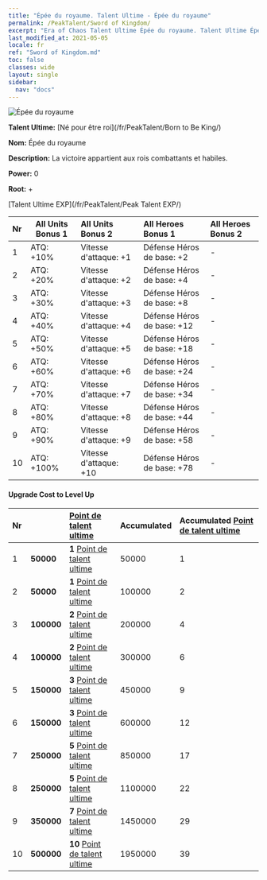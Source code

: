 ```yaml
---
title: "Épée du royaume. Talent Ultime - Épée du royaume"
permalink: /PeakTalent/Sword of Kingdom/
excerpt: "Era of Chaos Talent Ultime Épée du royaume. Talent Ultime Épée du royaume. Épée du royaume"
last_modified_at: 2021-05-05
locale: fr
ref: "Sword of Kingdom.md"
toc: false
classes: wide
layout: single
sidebar:
  nav: "docs"
---
```


  ![Épée du royaume](/images/pt/talent_4401.png)

  **Talent Ultime:** [Né pour être roi](/fr/PeakTalent/Born to Be King/)

  **Nom:** Épée du royaume

  **Description:** La victoire appartient aux rois combattants et habiles.

  **Power:** 0

  **Root:** +

  [Talent Ultime EXP](/fr/PeakTalent/Peak Talent EXP/)

  | Nr | All Units Bonus 1 | All Units Bonus 2 | All Heroes Bonus 1 | All Heroes Bonus 2 |
  |:---|--------------|:-------------|:-------------|:-------------|
  | 1 | ATQ: +10% | Vitesse d'attaque: +1 | Défense Héros de base: +2 | - |
  | 2 | ATQ: +20% | Vitesse d'attaque: +2 | Défense Héros de base: +4 | - |
  | 3 | ATQ: +30% | Vitesse d'attaque: +3 | Défense Héros de base: +8 | - |
  | 4 | ATQ: +40% | Vitesse d'attaque: +4 | Défense Héros de base: +12 | - |
  | 5 | ATQ: +50% | Vitesse d'attaque: +5 | Défense Héros de base: +18 | - |
  | 6 | ATQ: +60% | Vitesse d'attaque: +6 | Défense Héros de base: +24 | - |
  | 7 | ATQ: +70% | Vitesse d'attaque: +7 | Défense Héros de base: +34 | - |
  | 8 | ATQ: +80% | Vitesse d'attaque: +8 | Défense Héros de base: +44 | - |
  | 9 | ATQ: +90% | Vitesse d'attaque: +9 | Défense Héros de base: +58 | - |
  | 10 | ATQ: +100% | Vitesse d'attaque: +10 | Défense Héros de base: +78 | - |


#### Upgrade Cost to Level Up

  | Nr | <i class="fas fa-coins"/> | [Point de talent ultime](/ItemsFR/con_934/) | Accumulated <i class="fas fa-coins"/> | Accumulated [Point de talent ultime](/ItemsFR/con_934/) |
  |:---|--------------|:-------------|:-------------|:-------------|
  | 1 | **50000** | **1** [Point de talent ultime](/ItemsFR/con_934/) | 50000 | 1 |
  | 2 | **50000** | **1** [Point de talent ultime](/ItemsFR/con_934/) | 100000 | 2 |
  | 3 | **100000** | **2** [Point de talent ultime](/ItemsFR/con_934/) | 200000 | 4 |
  | 4 | **100000** | **2** [Point de talent ultime](/ItemsFR/con_934/) | 300000 | 6 |
  | 5 | **150000** | **3** [Point de talent ultime](/ItemsFR/con_934/) | 450000 | 9 |
  | 6 | **150000** | **3** [Point de talent ultime](/ItemsFR/con_934/) | 600000 | 12 |
  | 7 | **250000** | **5** [Point de talent ultime](/ItemsFR/con_934/) | 850000 | 17 |
  | 8 | **250000** | **5** [Point de talent ultime](/ItemsFR/con_934/) | 1100000 | 22 |
  | 9 | **350000** | **7** [Point de talent ultime](/ItemsFR/con_934/) | 1450000 | 29 |
  | 10 | **500000** | **10** [Point de talent ultime](/ItemsFR/con_934/) | 1950000 | 39 |
